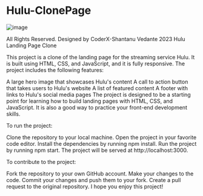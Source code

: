 # Hulu-ClonePage
![image](https://github.com/CoderX-Officials/Hulu-ClonePage/assets/121545998/28caf9a9-7089-4b1b-9268-fdf4b2bf8b06)

All Rights Reserved. Designed by CoderX-Shantanu Vedante 2023 
Hulu Landing Page Clone

This project is a clone of the landing page for the streaming service Hulu. It is built using HTML, CSS, and JavaScript, and it is fully responsive. The project includes the following features:

A large hero image that showcases Hulu's content
A call to action button that takes users to Hulu's website
A list of featured content
A footer with links to Hulu's social media pages
The project is designed to be a starting point for learning how to build landing pages with HTML, CSS, and JavaScript. It is also a good way to practice your front-end development skills.

To run the project:

Clone the repository to your local machine.
Open the project in your favorite code editor.
Install the dependencies by running npm install.
Run the project by running npm start.
The project will be served at http://localhost:3000.

To contribute to the project:

Fork the repository to your own GitHub account.
Make your changes to the code.
Commit your changes and push them to your fork.
Create a pull request to the original repository.
I hope you enjoy this project!
